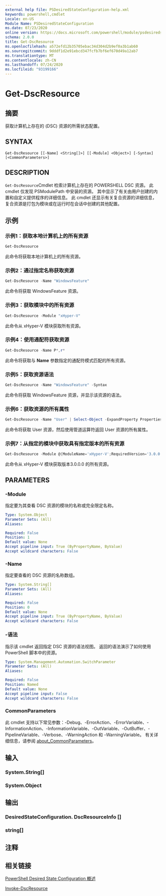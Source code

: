 ```yaml
---
external help file: PSDesiredStateConfiguration-help.xml
keywords: powershell,cmdlet
Locale: en-US
Module Name: PSDesiredStateConfiguration
ms.date: 07/23/2020
online version: https://docs.microsoft.com/powershell/module/psdesiredstateconfiguration/get-dscresource?view=powershell-7.1&WT.mc_id=ps-gethelp
schema: 2.0.0
title: Get-DscResource
ms.openlocfilehash: a572efd12b35705ebac34d304d2b9ef0a3b1ab60
ms.sourcegitcommit: 9dddf1d2e91ebcd347fcfb7bf6ef670d49a12ab7
ms.translationtype: MT
ms.contentlocale: zh-CN
ms.lasthandoff: 07/24/2020
ms.locfileid: "93199166"
---
```

# Get-DscResource

## 摘要
获取计算机上存在的 (DSC) 资源的所需状态配置。

## SYNTAX

```
Get-DscResource [[-Name] <String[]>] [[-Module] <Object>] [-Syntax] [<CommonParameters>]
```

## DESCRIPTION

`Get-DscResource`Cmdlet 检索计算机上存在的 POWERSHELL DSC 资源。 此 cmdlet 仅发现 PSModulePath 中安装的资源。 其中显示了有关由用户创建的内置和自定义提供程序的详细信息。 此 cmdlet 还显示有关复合资源的详细信息，复合资源是打包为模块或在运行时在会话中创建的其他配置。

## 示例

### 示例1：获取本地计算机上的所有资源

```powershell
Get-DscResource
```

此命令将获取本地计算机上的所有资源。

### 示例2：通过指定名称获取资源

```powershell
Get-DscResource -Name "WindowsFeature"
```

此命令将获取 WindowsFeature 资源。

### 示例3：获取模块中的所有资源

```powershell
Get-DscResource -Module "xHyper-V"
```

此命令从 xHyper-V 模块获取所有资源。

### 示例4：使用通配符获取资源

```powershell
Get-DscResource -Name P*,r*
```

此命令将获取与 **Name** 参数指定的通配符模式匹配的所有资源。

### 示例5：获取资源语法

```powershell
Get-DscResource -Name "WindowsFeature" -Syntax
```

此命令将获取 WindowsFeature 资源，并显示该资源的语法。

### 示例6：获取资源的所有属性

```powershell
Get-DscResource -Name "User" | Select-Object -ExpandProperty Properties
```

此命令将获取 User 资源，然后使用管道运算符返回 User 资源的所有属性。

### 示例7：从指定的模块中获取具有指定版本的所有资源

```powershell
Get-DscResource -Module @{ModuleName='xHyper-V';RequiredVersion='3.0.0.0'}
```

此命令从 xHyper-V 模块获取版本3.0.0.0 的所有资源。

## PARAMETERS

### -Module

指定要为其查看 DSC 资源的模块的名称或完全限定名称。

```yaml
Type: System.Object
Parameter Sets: (All)
Aliases:

Required: False
Position: 1
Default value: None
Accept pipeline input: True (ByPropertyName, ByValue)
Accept wildcard characters: False
```

### -Name

指定要查看的 DSC 资源的名称数组。

```yaml
Type: System.String[]
Parameter Sets: (All)
Aliases:

Required: False
Position: 0
Default value: None
Accept pipeline input: True (ByPropertyName, ByValue)
Accept wildcard characters: False
```

### -语法

指示该 cmdlet 返回指定 DSC 资源的语法视图。 返回的语法演示了如何使用 PowerShell 脚本中的资源。

```yaml
Type: System.Management.Automation.SwitchParameter
Parameter Sets: (All)
Aliases:

Required: False
Position: Named
Default value: None
Accept pipeline input: False
Accept wildcard characters: False
```

### CommonParameters

此 cmdlet 支持以下常见参数：-Debug、-ErrorAction、-ErrorVariable、-InformationAction、-InformationVariable、-OutVariable、-OutBuffer、-PipelineVariable、-Verbose、-WarningAction 和 -WarningVariable。 有关详细信息，请参阅 [about_CommonParameters](https://go.microsoft.com/fwlink/?LinkID=113216)。

## 输入

### System.String[]

### System.Object

## 输出

### DesiredStateConfiguration. DscResourceInfo []

### string[]

## 注释

## 相关链接

[PowerShell Desired State Configuration 概述](/powershell/scripting/dsc/overview/overview)

[Invoke-DscResource](/powershell/module/PSDesiredStateConfiguration/Invoke-DscResource)


